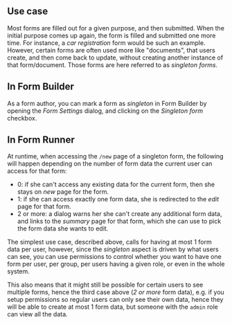 ## Use case

Most forms are filled out for a given purpose, and then submitted. When the initial purpose comes up again, the form is filled and submitted one more time. For instance, a *car registration* form would be such an example. However, certain forms are often used more like "documents", that users create, and then come back to update, without creating another instance of that form/document. Those forms are here referred to as *singleton forms*.

## In Form Builder

As a form author, you can mark a form as *singleton* in Form Builder by opening the *Form Settings* dialog, and clicking on the *Singleton form* checkbox.

## In Form Runner

At runtime, when accessing the `/new` page of a singleton form, the following will happen depending on the number of form data the current user can access for that form:

- 0: if she can't access any existing data for the current form, then she stays on *new* page for the form.
- 1: if she can access exactly one form data, she is redirected to the *edit* page for that form.
- 2 or more: a dialog warns her she can't create any additional form data, and links to the *summary* page for that form, which she can use to pick the form data she wants to edit.

The simplest use case, described above, calls for having at most 1 form data per user, however, since the *singleton* aspect is driven by what users can see, you can use permissions to control whether you want to have one form per user, per group, per users having a given role, or even in the whole system.

This also means that it might still be possible for certain users to see multiple forms, hence the third case above (*2 or more* form data), e.g. if you setup permissions so regular users can only see their own data, hence they will be able to create at most 1 form data, but someone with the `admin` role can view all the data.